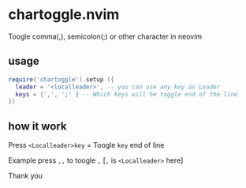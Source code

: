 # chartoggle.nvim

Toogle comma(,), semicolon(;) or other character in neovim

## usage

```lua
require('chartoggle').setup ({
  leader = '<localleader>', -- you can use any key as Leader
  keys = {',', ';' } -- Which keys will be toggle end of the line
})
```

## how it work

Press `<Localleader>key` = Toogle `key` end of line

Example press `,,` to toogle `,` [`,` is `<Localleader>` here]

Thank you
